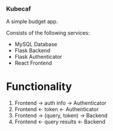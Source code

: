 ### Kubecaf
A simple budget app.

Consists of the following services:
- MySQL Database
- Flask Backend
- Flask Authenticator
- React Frontend

# Functionality

1. Frontend -> auth info -> Authenticator
2. Frontend <- token <- Authenticator
3. Frontend -> (query, token) -> Backend
4. Frontend <- query results <- Backend

